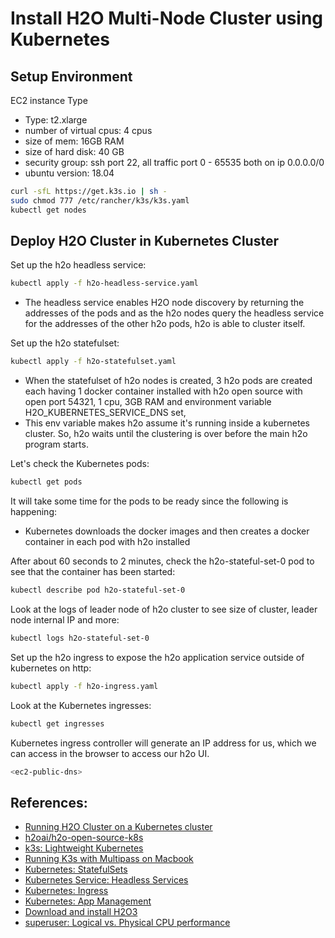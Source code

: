 # Install H2O Multi-Node Cluster using Kubernetes

## Setup Environment

EC2 instance Type

- Type: t2.xlarge
- number of virtual cpus: 4 cpus
- size of mem: 16GB RAM
- size of hard disk: 40 GB
- security group: ssh port 22, all traffic port 0 - 65535 both on ip 0.0.0.0/0
- ubuntu version: 18.04

~~~bash
curl -sfL https://get.k3s.io | sh -
sudo chmod 777 /etc/rancher/k3s/k3s.yaml
kubectl get nodes
~~~

## Deploy H2O Cluster in Kubernetes Cluster

Set up the h2o headless service:

~~~bash
kubectl apply -f h2o-headless-service.yaml
~~~

- The headless service enables H2O node discovery by returning the addresses of the pods and as the h2o nodes query the headless service for the addresses of the other h2o pods, h2o is able to cluster itself.

Set up the h2o statefulset:

~~~bash
kubectl apply -f h2o-statefulset.yaml
~~~

- When the statefulset of h2o nodes is created, 3 h2o pods are created each having 1 docker container installed with h2o open source with open port 54321, 1 cpu, 3GB RAM and environment variable H2O_KUBERNETES_SERVICE_DNS set, 
- This env variable makes h2o assume it's running inside a kubernetes cluster. So, h2o waits until the clustering is over before the main h2o program starts.

Let's check the Kubernetes pods:

~~~bash
kubectl get pods
~~~

It will take some time for the pods to be ready since the following is happening:

- Kubernetes downloads the docker images and then creates a docker container in each pod with h2o installed

After about 60 seconds to 2 minutes, check the h2o-stateful-set-0 pod to see that the container has been started:

~~~bash
kubectl describe pod h2o-stateful-set-0
~~~

Look at the logs of leader node of h2o cluster to see size of cluster, leader node internal IP and more:

~~~bash
kubectl logs h2o-stateful-set-0
~~~

Set up the h2o ingress to expose the h2o application service outside of kubernetes on http:

~~~bash
kubectl apply -f h2o-ingress.yaml
~~~



Look at the Kubernetes ingresses:

~~~bash
kubectl get ingresses
~~~

Kubernetes ingress controller will generate an IP address for us, which we can access in the browser to access our h2o UI.

~~~bash
<ec2-public-dns>
~~~

## References:

- [Running H2O Cluster on a Kubernetes cluster](https://www.h2o.ai/blog/running-h2o-cluster-on-a-kubernetes-cluster/)
- [h2oai/h2o-open-source-k8s](https://hub.docker.com/r/h2oai/h2o-open-source-k8s)
- [k3s: Lightweight Kubernetes](https://k3s.io/)
- [Running K3s with Multipass on Macbook](https://medium.com/@zhimin.wen/running-k3s-with-multipass-on-mac-fbd559966f7c)
- [Kubernetes: StatefulSets](https://kubernetes.io/docs/concepts/workloads/controllers/statefulset/)
- [Kubernetes Service: Headless Services](https://kubernetes.io/docs/concepts/services-networking/service/#headless-services)
- [Kubernetes: Ingress](https://kubernetes.io/docs/concepts/services-networking/ingress/)
- [Kubernetes: App Management](https://kubernetes.io/docs/reference/generated/kubectl/kubectl-commands#-strong-app-management-strong-)
- [Download and install H2O3](http://h2o-release.s3.amazonaws.com/h2o/rel-zeno/2/index.html)
- [superuser: Logical vs. Physical CPU performance](https://superuser.com/questions/1105654/logical-vs-physical-cpu-performance)